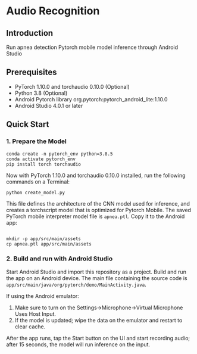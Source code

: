 # Audio Recognition

## Introduction

Run apnea detection Pytorch mobile model inference through Android Studio 

## Prerequisites

* PyTorch 1.10.0 and torchaudio 0.10.0 (Optional)
* Python 3.8 (Optional)
* Android Pytorch library org.pytorch:pytorch_android_lite:1.10.0
* Android Studio 4.0.1 or later

## Quick Start


### 1. Prepare the Model

```
conda create -n pytorch_env python=3.8.5
conda activate pytorch_env
pip install torch torchaudio
```

Now with PyTorch 1.10.0 and torchaudio 0.10.0 installed, run the following commands on a Terminal:

```
python create_model.py
```
This file defines the architecture of the CNN model used for inference, and creates
a torchscript model that is optimized for Pytorch Mobile.
The saved PyTorch mobile interpreter model file is `apnea.ptl`. Copy it to the Android app:
```

mkdir -p app/src/main/assets
cp apnea.ptl app/src/main/assets
```

### 2. Build and run with Android Studio

Start Android Studio and import this repository as a project.
Build and run the app on an Android device. 
The main file containing the source code is `app/src/main/java/org/pytorch/demo/MainActivity.java`.

If using the Android emulator:

1. Make sure to turn on the Settings->Microphone->Virtual Microphone Uses Host Input. 
2. If the model is updated; wipe the data on the emulator and restart to clear cache.

After the app runs, tap the Start button on the UI and start recording audio; after 15 seconds, the model will run inference on the input.
